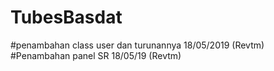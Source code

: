 # TubesBasdat
#penambahan class user dan turunannya 18/05/2019 (Revtm) </br >
#Penambahan panel SR 18/05/19 (Revtm) </br >
